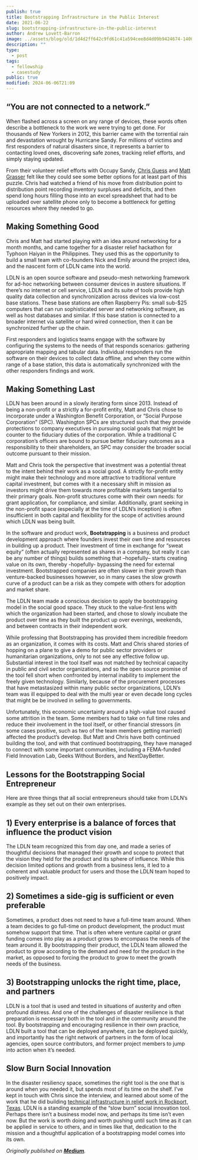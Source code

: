 ```yaml
---
publish: true
title: Bootstrapping Infrastructure in the Public Interest
date: 2021-06-22
slug: bootstrapping-infrastructure-in-the-public-interest
author: Andrew Lovett-Barron
image: ../assets/blog/old/1d4d2ff642c9fd61c41a594cee8d4d09b9424674-1400x1050.jpg
description: ""
type:
  - post
tags:
  - fellowship
  - casestudy
public: true
modified: 2024-06-06T21:09
---
```


## “You are not connected to a network.”

When flashed across a screen on any range of devices, these words often describe a bottleneck to the work we were trying to get done. For thousands of New Yorkers in 2012, this barrier came with the torrential rain and devastation wrought by Hurricane Sandy. For millions of victims and first responders of natural disasters since, it represents a barrier to contacting loved ones, discovering safe zones, tracking relief efforts, and simply staying updated.

From their volunteer relief efforts with Occupy Sandy, [Chris Guess](https://medium.com/@cguess) and [Matt Grasser](https://medium.com/@msgrasser) felt like they could see some better options for at least part of this puzzle. Chris had watched a friend of his move from distribution point to distribution point recording inventory surpluses and deficits, and then spend long hours filling those into an excel spreadsheet that had to be uploaded over satellite phone only to become a bottleneck for getting resources where they needed to go.

## Making Something Good

Chris and Matt had started playing with an idea around networking for a month months, and came together for a disaster relief hackathon for Typhoon Haiyan in the Philippines. They used this as the opportunity to build a small team with co-founders Nick and Emily around the project idea, and the nascent form of LDLN came into the world.

LDLN is an open source software and pseudo-mesh networking framework for ad-hoc networking between consumer devices in austere situations. If there’s no internet or cell service, LDLN and its suite of tools provide high quality data collection and synchronization across devices via low-cost base stations. These base stations are often Raspberry Pis: small sub-$25 computers that can run sophisticated server and networking software, as well as host databases and similar. If this base station is connected to a broader internet via satellite or hard wired connection, then it can be synchronized further up the chain.

First responders and logistics teams engage with the software by configuring the systems to the needs of that responds scenarios: gathering appropriate mapping and tabular data. Individual responders run the software on their devices to collect data offline, and when they come within range of a base station, this data is automatically synchronized with the other responders findings and work.

## Making Something Last

LDLN has been around in a slowly iterating form since 2013. Instead of being a non-profit or a strictly a for-profit entity, Matt and Chris chose to incorporate under a Washington Benefit Corporation, or “Social Purpose Corporation” (SPC). Washington SPCs are structured such that they provide protections to company executives in pursuing social goals that might be counter to the fiduciary duties of the corporation. While a traditional C corporation’s officers are bound to pursue better fiduciary outcomes as a responsibility to their shareholders, an SPC may consider the broader social outcome pursuant to their mission.

Matt and Chris took the perspective that investment was a potential threat to the intent behind their work as a social good. A strictly for-profit entity might make their technology and more attractive to traditional venture capital investment, but comes with it a necessary shift in mission as investors might drive them towards more profitable markets tangential to their primary goals. Non-profit structures come with their own needs: for grant application, for compliance, and similar. Additionally, grant seeking in the non-profit space (especially at the time of LDLN’s inception) is often insufficient in both capital and flexibility for the scope of activities around which LDLN was being built.

In the software and product work, **Bootstrapping** is a business and product development approach where founders invest their own time and resources in building up a product. Their investment of time in exchange for “sweat equity” (often actually represented as shares in a company, but really it can be any number of things) builds something that –hopefully– starts creating value on its own, thereby -hopefully- bypassing the need for external investment. Bootstrapped companies are often slower in their growth than venture-backed businesses however, so in many cases the slow growth curve of a product can be a risk as they compete with others for adoption and market share.

The LDLN team made a conscious decision to apply the bootstrapping model in the social good space. They stuck to the value-first lens with which the organization had been started, and chose to slowly incubate the product over time as they built the product up over evenings, weekends, and between contracts in their independent work.

While professing that Bootstrapping has provided them incredible freedom as an organization, it comes with its costs. Matt and Chris shared stories of hopping on a plane to give a demo for public sector providers or humanitarian organizations, only to not see any effective follow up. Substantial interest in the tool itself was not matched by technical capacity in public and civil sector organizations, and so the open source promise of the tool fell short when confronted by internal inability to implement the freely given technology. Similarly, because of the procurement processes that have metastasized within many public sector organizations, LDLN’s team was ill equipped to deal with the multi year or even decade long cycles that might be be involved in selling to governments.

Unfortunately, this economic uncertainty around a high-value tool caused some attrition in the team. Some members had to take on full time roles and reduce their involvement in the tool itself, or other financial stressors (in some cases positive, such as two of the team members getting married) affected the product’s develop. But Matt and Chris have both continued building the tool, and with that continued bootstrapping, they have managed to connect with some important communities, including a FEMA-funded Field Innovation Lab, Geeks Without Borders, and NextDayBetter.

## Lessons for the Bootstrapping Social Entrepreneur

Here are three things that all social entrepreneurs should take from LDLN’s example as they set out on their own enterprises.

## 1) Every enterprise is a balance of forces that influence the product vision

The LDLN team recognized this from day one, and made a series of thoughtful decisions that managed their growth and scope to protect that the vision they held for the product and its sphere of influence. While this decision limited options and growth from a business lens, it led to a coherent and valuable product for users and those the LDLN team hoped to positively impact.

## 2) Sometimes a side-gig is sufficient or even preferable

Sometimes, a product does not need to have a full-time team around. When a team decides to go full-time on product development, the product must somehow support that time. That is often where venture capital or grant funding comes into play as a product grows to encompass the needs of the team around it. By bootstrapping their product, the LDLN team allowed the product to grow according to the demand and need for the product in the market, as opposed to forcing the product to grow to meet the growth needs of the business.

## 3) Bootstrapping unlocks the right time, place, and partners

LDLN is a tool that is used and tested in situations of austerity and often profound distress. And one of the challenges of disaster resilience is that preparation is necessary both in the tool and in the community around the tool. By bootstrapping and encouraging resilience in their own practice, LDLN built a tool that can be deployed anywhere, can be deployed quickly, and importantly has the right network of partners in the form of local agencies, open source contributors, and former project members to jump into action when it’s needed.

## Slow Burn Social Innovation

In the disaster resiliency space, sometimes the right tool is the one that is around when you needed it, but spends most of its time on the shelf. I’ve kept in touch with Chris since the interview, and learned about some of the work that he did building [technical infrastructure in relief work in Rockport, Texas](https://medium.com/@cguess/spreading-the-word-9dcfe92c958b). LDLN is a standing example of the “slow burn” social innovation tool. Perhaps there isn’t a business model now, and perhaps its time isn’t even now. But the work is worth doing and worth pushing until such time as it can be applied in service to others, and in times like that, dedication to the mission and a thoughtful application of a bootstrapping model comes into its own.

_Originally published on [**Medium**](https://medium.com/@andrewlb/bootstrapping-infrastructure-in-the-public-interest-8b74b00f953)._
